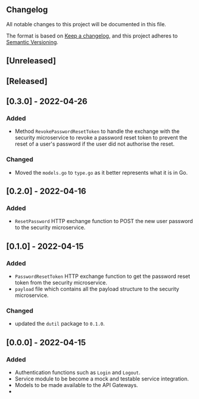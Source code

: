 ## Changelog
All notable changes to this project will be documented in this file.

The format is based on [Keep a changelog](https://keepachangelog.com/en/1.0.0/),
and this project adheres to [Semantic Versioning](https://semver.org/spec/v2.0.0.html).

## [Unreleased]

## [Released]
## [0.3.0] - 2022-04-26
### Added
- Method `RevokePasswordResetToken` to handle the exchange with the 
security microservice to revoke a password reset token to prevent the reset
of a user's password if the user did not authorise the reset.

### Changed
- Moved the `models.go` to `type.go` as it better represents what it is 
in Go.

## [0.2.0] - 2022-04-16
### Added
- `ResetPassword` HTTP exchange function to POST the new user password to
the security microservice.

## [0.1.0] - 2022-04-15
### Added
- `PasswordResetToken` HTTP exchange function to get the password reset
token from the security microservice.
- `payload` file which contains all the payload structure to the security
microservice.

### Changed
- updated the `dutil` package to `0.1.0`.

## [0.0.0] - 2022-04-15
### Added
- Authentication functions such as `Login` and `Logout`.
- Service module to be become a mock and testable service integration.
- Models to be made available to the API Gateways.
- 